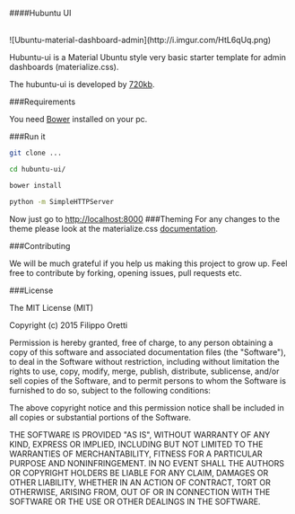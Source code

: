 ####Hubuntu UI

<br>
![Ubuntu-material-dashboard-admin](http://i.imgur.com/HtL6qUq.png)

Hubuntu-ui is a Material Ubuntu style very basic starter template for admin dashboards (materialize.css).

The hubuntu-ui is developed by [720kb](http://720kb.net).

###Requirements
 
You need [Bower](http://bower.io/) installed on your pc.

###Run it

```bash
git clone ...
```

```bash
cd hubuntu-ui/
```

```bash
bower install
```

```bash
python -m SimpleHTTPServer
```

Now just go to [http://localhost:8000](http://localhost:8000)
###Theming
For any changes to the theme please look at the materialize.css [documentation](http://materializecss.com/).

###Contributing

We will be much grateful if you help us making this project to grow up.
Feel free to contribute by forking, opening issues, pull requests etc.

###License

The MIT License (MIT)

Copyright (c) 2015 Filippo Oretti

Permission is hereby granted, free of charge, to any person obtaining a copy of this software and associated documentation files (the "Software"), to deal in the Software without restriction, including without limitation the rights to use, copy, modify, merge, publish, distribute, sublicense, and/or sell copies of the Software, and to permit persons to whom the Software is furnished to do so, subject to the following conditions:

The above copyright notice and this permission notice shall be included in all copies or substantial portions of the Software.

THE SOFTWARE IS PROVIDED "AS IS", WITHOUT WARRANTY OF ANY KIND, EXPRESS OR IMPLIED, INCLUDING BUT NOT LIMITED TO THE WARRANTIES OF MERCHANTABILITY, FITNESS FOR A PARTICULAR PURPOSE AND NONINFRINGEMENT. IN NO EVENT SHALL THE AUTHORS OR COPYRIGHT HOLDERS BE LIABLE FOR ANY CLAIM, DAMAGES OR OTHER LIABILITY, WHETHER IN AN ACTION OF CONTRACT, TORT OR OTHERWISE, ARISING FROM, OUT OF OR IN CONNECTION WITH THE SOFTWARE OR THE USE OR OTHER DEALINGS IN THE SOFTWARE.
